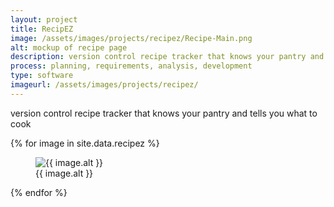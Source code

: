 ```yaml
---
layout: project
title: RecipEZ
image: /assets/images/projects/recipez/Recipe-Main.png
alt: mockup of recipe page
description: version control recipe tracker that knows your pantry and tells you what to cook
process: planning, requirements, analysis, development
type: software
imageurl: /assets/images/projects/recipez/
---
```


version control recipe tracker that knows your pantry and tells you what to cook


<div class="masonry-grid">
    {% for image in site.data.recipez %}
        <figure class="grid-item">
            <img src="{{ page.imageurl }}{{ image.src }}.png" alt="{{ image.alt }}">
            <figcaption>{{ image.alt }}</figcaption>
        </figure>
    {% endfor %}
</div>